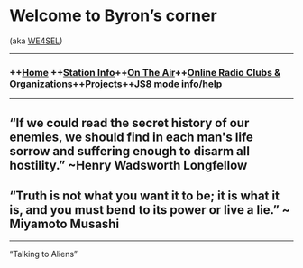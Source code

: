 # Welcome to Byron’s corner 
(aka [WE4SEL](https://www.qrz.com/db/we4sel))

---

### ++[Home](index.md) ++[Station Info](station.md)++[On The Air](ontheair.md)++[Online Radio Clubs & Organizations](clubs.md)++[Projects](projects.md)++[JS8 mode info/help](js8help.md)
---

## ​“If we could read the secret history of our enemies,  we should find in each man's life sorrow and suffering enough to disarm all hostility.” ~Henry Wadsworth Longfellow  


## “Truth is not what you want it to be; it is what it is, and you must bend to its power or live a lie.” ~ Miyamoto Musashi

---
“Talking to Aliens”

<!--stackedit_data:
eyJoaXN0b3J5IjpbLTU5NjQ3Mzk0NywtMzAwMTEwNTAxXX0=
-->